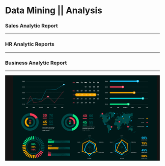 # Data Mining || Analysis

### Sales Analytic Report
---
### HR Analytic Reports
---
### Business Analytic Report
---
![DataHub](Data-Vizualisation-924x512-1.png)